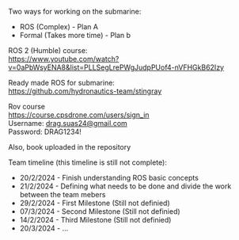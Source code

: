 Two ways for working on the submarine:
- ROS (Complex) - Plan A
- Formal (Takes more time) - Plan b



ROS 2 (Humble) course:  
https://www.youtube.com/watch?v=0aPbWsyENA8&list=PLLSegLrePWgJudpPUof4-nVFHGkB62Izy    

Ready made ROS for submarine:  
https://github.com/hydronautics-team/stingray    
  
Rov course  
https://course.cpsdrone.com/users/sign_in  
Username: drag.suas24@gmail.com  
Password: DRAG1234!  

Also, book uploaded in the repository

Team timeline (this timeline is still not complete):  
- 20/2/2024 - Finish understanding ROS basic concepts  
- 21/2/2024 - Defining what needs to be done and divide the work between the team mebers  
- 29/2/2024 - First Milestone (Still not definied)  
- 07/3/2024 - Second Milestone (Still not definied)  
- 14/2/2024 - Third Milestone (Still not definied)  
- 20/3/2024 - ...  
